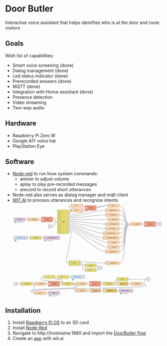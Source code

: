 # Door Butler
Interactive voice assistant that helps identifies who is at the door and route visitors<br/>
## Goals
Wish list of capabilities:
* Smart voice screening (done)<br/>
* Dialog management (done)<br/>
* Led status indicator (done)<br/>
* Prerecorded answers (done)<br/>
* MQTT (done)<br/>
* Integration with Home-assistant (done)<br/>
* Presence detection<br/>
* Video streaming<br/>
* Two-way audio<br/>
## Hardware
* Raspberry Pi Zero W<br/>
* Google AIY voice hat<br/>
* PlayStation Eye <br/>
## Software
* [Node-red](https://nodered.org/) to run linux system commands:
  * amixer to adjust volume
  * aplay to play pre-recorded messages
  * arecord to record short utterances
* Node-red also serves as dialog manager and mqtt client
* [WIT.AI](https://wit.ai/) to process utterances and recognize intents
![Flow](node-red/butler-flow.png)
## Installation
1. Install [Raspberry Pi OS](https://www.raspberrypi.org/downloads/) to an SD card
2. Install [Node-Red](https://nodered.org/docs/getting-started/raspberrypi)
3. Navigate to http://hostname:1880 and import the [DoorButler flow](https://github.com/RABCbot/door-butler/blob/master/node-red/butler-flow.json)
4. Create an [app](https://wit.ai/docs/quickstart) with wit.ai

